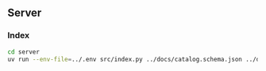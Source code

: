 
## Server

### Index

```bash
cd server 
uv run --env-file=../.env src/index.py ../docs/catalog.schema.json ../docs/catalog.jsonl [--overwrite]
```
